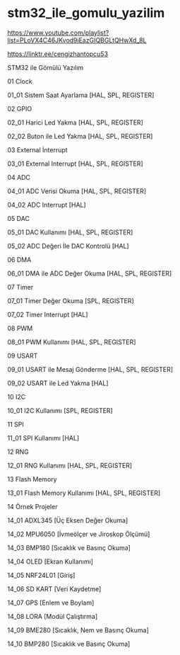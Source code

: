 # stm32_ile_gomulu_yazilim

https://www.youtube.com/playlist?list=PLoVX4C46JKvod9iEazGIQBGLtQHwXd_8L

https://linktr.ee/cengizhantopcu53

STM32 ile Gömülü Yazılım

01 Clock

01_01 Sistem Saat Ayarlama [HAL, SPL, REGISTER]

02 GPIO 

02_01 Harici Led Yakma [HAL, SPL, REGISTER]

02_02 Buton ile Led Yakma [HAL, SPL, REGISTER]

03 External İnterrupt

03_01 External Interrupt [HAL, SPL, REGISTER]

04 ADC 

04_01 ADC Verisi Okuma [HAL, SPL, REGISTER]

04_02 ADC Interrupt [HAL]

05 DAC 

05_01 DAC Kullanımı [HAL, SPL, REGISTER]

05_02 ADC Değeri İle DAC Kontrolü [HAL]

06 DMA

06_01 DMA ile ADC Değer Okuma [HAL, SPL, REGISTER]

07 Timer

07_01 Timer Değer Okuma [SPL, REGISTER]

07_02 Timer Interrupt [HAL]

08 PWM

08_01 PWM Kullanımı [HAL, SPL, REGISTER]

09 USART

09_01 USART ile Mesaj Gönderme [HAL, SPL, REGISTER]

09_02 USART ile Led Yakma [HAL]

10 I2C

10_01 I2C Kullanımı [SPL, REGISTER]

11 SPI 

11_01 SPI Kullanımı [HAL]

12 RNG

12_01 RNG Kullanımı [HAL, SPL, REGISTER]

13 Flash Memory

13_01 Flash Memory Kullanımı [HAL, SPL, REGISTER]

14 Örnek Projeler

14_01 ADXL345 [Üç Eksen Değer Okuma] 

14_02 MPU6050 [İvmeölçer ve Jiroskop Ölçümü] 

14_03 BMP180 [Sıcaklık ve Basınç Okuma] 

14_04 OLED [Ekran Kullanımı] 

14_05 NRF24L01 [Giriş] 

14_06 SD KART [Veri Kaydetme] 

14_07 GPS [Enlem ve Boylam] 

14_08 LORA [Modül Çalıştırma] 

14_09 BME280 [Sıcaklık, Nem ve Basınç Okuma] 
 
14_10 BMP280 [Sıcaklık ve Basınç Okuma] 
